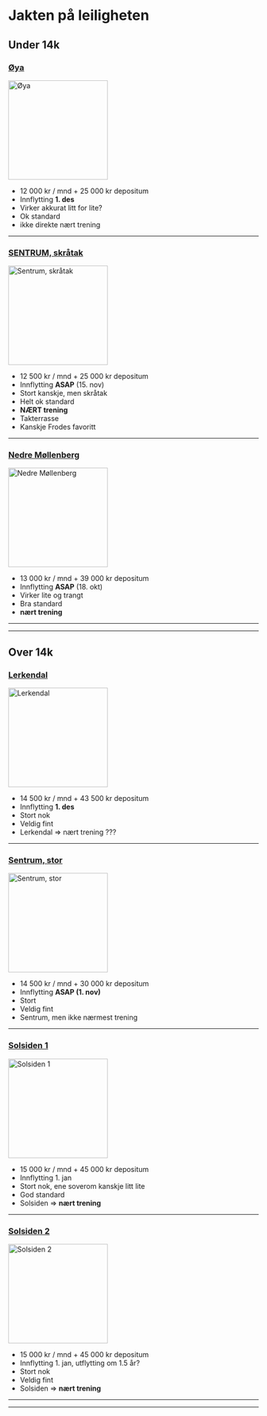 # Jakten på leiligheten

## Under 14k

### [Øya](https://www.finn.no/realestate/lettings/ad.html?finnkode=91720678)
<a href="https://www.finn.no/realestate/lettings/ad.html?finnkode=91720678">
  <img 
    src="https://images.finncdn.no/dynamic/1600w/2019/11/vertical-2/12/8/917/206/78_829053884.jpg" 
    alt="Øya" 
    width="200"
  />
</a>

* 12 000 kr / mnd + 25 000 kr depositum
* Innflytting **1. des**
* Virker akkurat litt for lite?
* Ok standard
* ikke direkte nært trening

---

### [SENTRUM, skråtak](https://www.finn.no/realestate/lettings/ad.html?finnkode=156917246)
<a href="https://www.finn.no/realestate/lettings/ad.html?finnkode=156917246">
  <img 
    src="https://images.finncdn.no/dynamic/1600w/2019/9/vertical-2/05/6/156/917/246_375647687.jpg" 
    alt="Sentrum, skråtak" 
    width="200"
  />
</a>

* 12 500 kr / mnd + 25 000 kr depositum
* Innflytting **ASAP** (15. nov)
* Stort kanskje, men skråtak
* Helt ok standard
* **NÆRT trening**
* Takterrasse
* Kanskje Frodes favoritt

---

### [Nedre Møllenberg](https://www.finn.no/realestate/lettings/ad.html?finnkode=160801318)
<a href="https://www.finn.no/realestate/lettings/ad.html?finnkode=160801318">
  <img 
    src="https://images.finncdn.no/dynamic/1280w/2019/10/vertical-2/18/8/160/801/318_1369297802.jpg" 
    alt="Nedre Møllenberg" 
    width="200"
  />
</a>

* 13 000 kr / mnd + 39 000 kr depositum
* Innflytting **ASAP** (18. okt)
* Virker lite og trangt
* Bra standard
* **nært trening**

---
---

## Over 14k

### [Lerkendal](https://www.finn.no/realestate/lettings/ad.html?finnkode=163126244)
<a href="https://www.finn.no/realestate/lettings/ad.html?finnkode=163126244">
  <img 
    src="https://images.finncdn.no/dynamic/1600w/2019/11/vertical-2/13/4/163/126/244_1298164094.jpg" 
    alt="Lerkendal" 
    width="200"
  />
</a>

* 14 500 kr / mnd + 43 500 kr depositum
* Innflytting **1. des**
* Stort nok
* Veldig fint
* Lerkendal => nært trening ???

---

### [Sentrum, stor](https://www.finn.no/realestate/lettings/ad.html?finnkode=128970526)
<a href="https://www.finn.no/realestate/lettings/ad.html?finnkode=128970526">
  <img 
    src="https://images.finncdn.no/dynamic/1280w/2018/9/vertical-2/11/6/128/970/526_310310125.jpg" 
    alt="Sentrum, stor" 
    width="200"
  />
</a>

* 14 500 kr / mnd + 30 000 kr depositum
* Innflytting **ASAP (1. nov)**
* Stort
* Veldig fint
* Sentrum, men ikke nærmest trening

---

### [Solsiden 1](https://www.finn.no/realestate/lettings/ad.html?finnkode=107818667)
<a href="https://www.finn.no/realestate/lettings/ad.html?finnkode=107818667">
  <img 
    src="https://images.finncdn.no/dynamic/1280w/2018/1/vertical-2/18/7/107/818/_628728180.jpg" 
    alt="Solsiden 1" 
    width="200"
  />
</a>

* 15 000 kr / mnd + 45 000 kr depositum
* Innflytting 1. jan
* Stort nok, ene soverom kanskje litt lite
* God standard
* Solsiden => **nært trening**

---

### [Solsiden 2](https://www.finn.no/realestate/lettings/ad.html?finnkode=133549988)
<a href="https://www.finn.no/realestate/lettings/ad.html?finnkode=133549988">
  <img 
    src="https://images.finncdn.no/dynamic/960w/2018/11/vertical-2/08/l/nul/l_2134850385.jpg" 
    alt="Solsiden 2" 
    width="200"
  />
</a>

* 15 000 kr / mnd + 45 000 kr depositum
* Innflytting 1. jan, utflytting om 1.5 år?
* Stort nok
* Veldig fint
* Solsiden => **nært trening**

---
---
